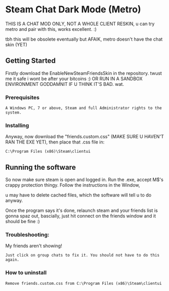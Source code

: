 # Steam Chat Dark Mode (Metro)

THIS IS A CHAT MOD ONLY, NOT A WHOLE CLIENT RESKIN, u can try metro and pair with this, works excellent. :)

tbh this will be obsolete eventually but AFAIK, metro doesn't have the chat skin (YET)

## Getting Started

Firstly download the EnableNewSteamFriendsSkin in the repository. twust me it safe i wont be after your bitcoins :) 
OR RUN IN A SANDBOX ENVIRONMENT GODDAMNIT IF U THINK IT'S BAD. wat.

### Prerequisites

```
A Windows PC, 7 or above, Steam and full Administrator rights to the system.

```

### Installing

Anyway, now download the "friends.custom.css" (MAKE SURE U HAVEN'T RAN THE EXE YET), then place that .css file in: 


```
C:\Program Files (x86)\Steam\clientui
```


## Running the software

So now make sure steam is open and logged in. Run the .exe, accept M$'s crappy protection thingy. Follow the instructions in the Window,

u may have to delete cached files, which the software will tell u to do anyway.

Once the program says it's done, relaunch steam and your friends list is gonna spaz out, bascially, just hit connect on the friends window
and it should be fine :)

### Troubleshooting:

My friends aren't showing!
```
Just click on group chats to fix it. You should not have to do this again.
```

### How to uninstall

```
Remove friends.custom.css from C:\Program Files (x86)\Steam\clientui
```



